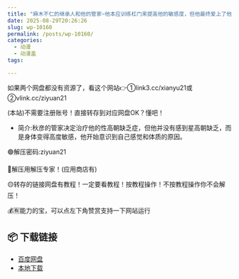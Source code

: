 ```yaml
---
title: "麻木不仁的继承人和他的管家~他本应训练杠门来提高他的敏感度，但他最终爱上了他[中文字幕]"
date: 2025-08-29T20:26:26
slug: wp-10160
permalink: /posts/wp-10160/
categories:
  - 动漫
  - 动漫盖
tags:

---
```


如果两个网盘都没有资源了，看这个网站👉①link3.cc/xianyu21或②vlink.cc/ziyuan21

(本站)不需要注册账号！直接转存到对应网盘OK？懂吧！

*   简介:秋彦的管家决定治疗他的性高朝缺乏症，但他并没有感到星高朝缺乏，而是身体变得高度敏感，他开始意识到自己感觉和体质的原因。

🟢解压密码:ziyuan21

🔵解压用解压专家！(应用商店有)

🟡转存的链接网盘有教程！一定要看教程！按教程操作！不按教程操作你不会解压！

💰🈶能力的宝，可以点左下角赞赏支持一下网站运行

## 📦 下载链接
- [百度网盘](https://blziyuan21.com/pay-download/10160?key=4782b5ac67&down_id=0)
- [本地下载](https://blziyuan21.com/pay-download/10160?key=4782b5ac67&down_id=1)

